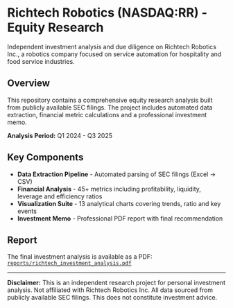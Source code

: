 # Richtech Robotics (NASDAQ:RR) - Equity Research

Independent investment analysis and due diligence on Richtech Robotics Inc., a robotics company focused on service automation for hospitality and food service industries.

## Overview

This repository contains a comprehensive equity research analysis built from publicly available SEC filings. The project includes automated data extraction, financial metric calculations and a professional investment memo.

**Analysis Period:** Q1 2024 - Q3 2025

## Key Components

- **Data Extraction Pipeline** - Automated parsing of SEC filings (Excel → CSV)
- **Financial Analysis** - 45+ metrics including profitability, liquidity, leverage and efficiency ratios
- **Visualization Suite** - 13 analytical charts covering trends, ratio and key events
- **Investment Memo** - Professional PDF report with final recommendation

## Report

The final investment analysis is available as a PDF: [`reports/richtech_investment_analysis.pdf`](reports/richtech_investment_analysis.pdf)

---

**Disclaimer:** This is an independent research project for personal investment analysis. Not affiliated with Richtech Robotics Inc. All data sourced from publicly available SEC filings. This does not constitute investment advice.
